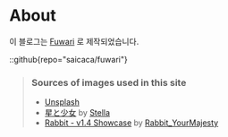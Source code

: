 # About

이 블로그는 [Fuwari](https://github.com/saicaca/fuwari) 로 제작되었습니다.

::github{repo="saicaca/fuwari"}

> ### Sources of images used in this site
>
> - [Unsplash](https://unsplash.com/)
> - [星と少女](https://www.pixiv.net/artworks/108916539) by [Stella](https://www.pixiv.net/users/93273965)
> - [Rabbit - v1.4 Showcase](https://civitai.com/posts/586908) by [Rabbit_YourMajesty](https://civitai.com/user/Rabbit_YourMajesty)
